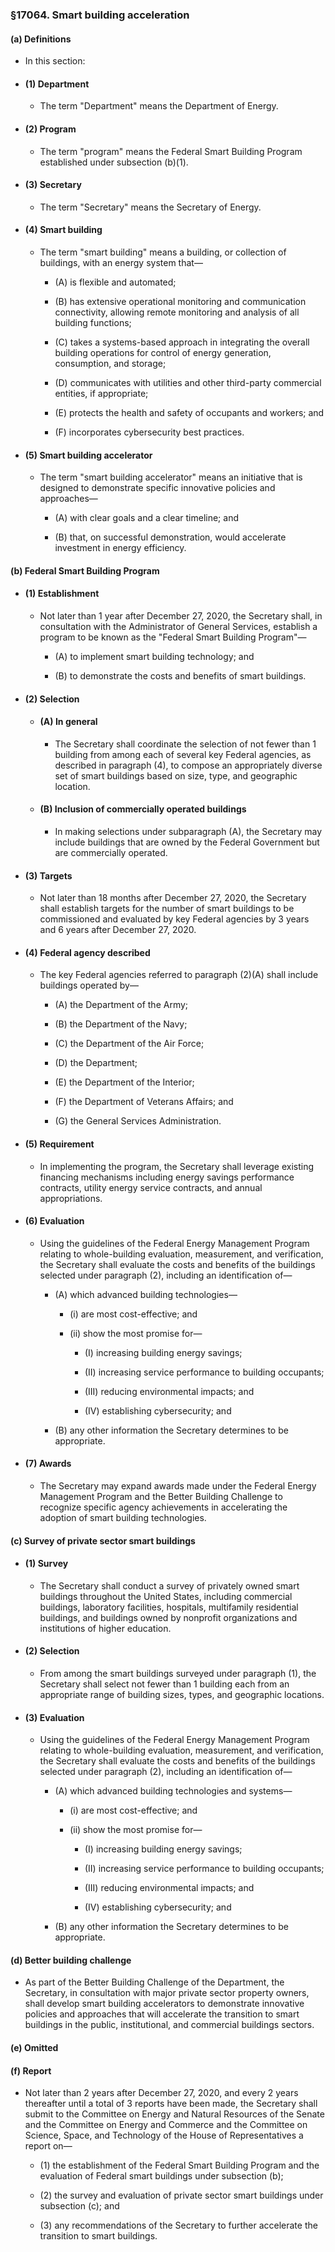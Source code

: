 ### §17064. Smart building acceleration
#### (a) Definitions
* In this section:

* #### (1) Department
  * The term "Department" means the Department of Energy.

* #### (2) Program
  * The term "program" means the Federal Smart Building Program established under subsection (b)(1).

* #### (3) Secretary
  * The term "Secretary" means the Secretary of Energy.

* #### (4) Smart building
  * The term "smart building" means a building, or collection of buildings, with an energy system that—

    * (A) is flexible and automated;

    * (B) has extensive operational monitoring and communication connectivity, allowing remote monitoring and analysis of all building functions;

    * (C) takes a systems-based approach in integrating the overall building operations for control of energy generation, consumption, and storage;

    * (D) communicates with utilities and other third-party commercial entities, if appropriate;

    * (E) protects the health and safety of occupants and workers; and

    * (F) incorporates cybersecurity best practices.

* #### (5) Smart building accelerator
  * The term "smart building accelerator" means an initiative that is designed to demonstrate specific innovative policies and approaches—

    * (A) with clear goals and a clear timeline; and

    * (B) that, on successful demonstration, would accelerate investment in energy efficiency.

#### (b) Federal Smart Building Program
* #### (1) Establishment
  * Not later than 1 year after December 27, 2020, the Secretary shall, in consultation with the Administrator of General Services, establish a program to be known as the "Federal Smart Building Program"—

    * (A) to implement smart building technology; and

    * (B) to demonstrate the costs and benefits of smart buildings.

* #### (2) Selection
  * #### (A) In general
    * The Secretary shall coordinate the selection of not fewer than 1 building from among each of several key Federal agencies, as described in paragraph (4), to compose an appropriately diverse set of smart buildings based on size, type, and geographic location.

  * #### (B) Inclusion of commercially operated buildings
    * In making selections under subparagraph (A), the Secretary may include buildings that are owned by the Federal Government but are commercially operated.

* #### (3) Targets
  * Not later than 18 months after December 27, 2020, the Secretary shall establish targets for the number of smart buildings to be commissioned and evaluated by key Federal agencies by 3 years and 6 years after December 27, 2020.

* #### (4) Federal agency described
  * The key Federal agencies referred to paragraph (2)(A) shall include buildings operated by—

    * (A) the Department of the Army;

    * (B) the Department of the Navy;

    * (C) the Department of the Air Force;

    * (D) the Department;

    * (E) the Department of the Interior;

    * (F) the Department of Veterans Affairs; and

    * (G) the General Services Administration.

* #### (5) Requirement
  * In implementing the program, the Secretary shall leverage existing financing mechanisms including energy savings performance contracts, utility energy service contracts, and annual appropriations.

* #### (6) Evaluation
  * Using the guidelines of the Federal Energy Management Program relating to whole-building evaluation, measurement, and verification, the Secretary shall evaluate the costs and benefits of the buildings selected under paragraph (2), including an identification of—

    * (A) which advanced building technologies—

      * (i) are most cost-effective; and

      * (ii) show the most promise for—

        * (I) increasing building energy savings;

        * (II) increasing service performance to building occupants;

        * (III) reducing environmental impacts; and

        * (IV) establishing cybersecurity; and


    * (B) any other information the Secretary determines to be appropriate.

* #### (7) Awards
  * The Secretary may expand awards made under the Federal Energy Management Program and the Better Building Challenge to recognize specific agency achievements in accelerating the adoption of smart building technologies.

#### (c) Survey of private sector smart buildings
* #### (1) Survey
  * The Secretary shall conduct a survey of privately owned smart buildings throughout the United States, including commercial buildings, laboratory facilities, hospitals, multifamily residential buildings, and buildings owned by nonprofit organizations and institutions of higher education.

* #### (2) Selection
  * From among the smart buildings surveyed under paragraph (1), the Secretary shall select not fewer than 1 building each from an appropriate range of building sizes, types, and geographic locations.

* #### (3) Evaluation
  * Using the guidelines of the Federal Energy Management Program relating to whole-building evaluation, measurement, and verification, the Secretary shall evaluate the costs and benefits of the buildings selected under paragraph (2), including an identification of—

    * (A) which advanced building technologies and systems—

      * (i) are most cost-effective; and

      * (ii) show the most promise for—

        * (I) increasing building energy savings;

        * (II) increasing service performance to building occupants;

        * (III) reducing environmental impacts; and

        * (IV) establishing cybersecurity; and


    * (B) any other information the Secretary determines to be appropriate.

#### (d) Better building challenge
* As part of the Better Building Challenge of the Department, the Secretary, in consultation with major private sector property owners, shall develop smart building accelerators to demonstrate innovative policies and approaches that will accelerate the transition to smart buildings in the public, institutional, and commercial buildings sectors.

#### (e) Omitted
#### (f) Report
* Not later than 2 years after December 27, 2020, and every 2 years thereafter until a total of 3 reports have been made, the Secretary shall submit to the Committee on Energy and Natural Resources of the Senate and the Committee on Energy and Commerce and the Committee on Science, Space, and Technology of the House of Representatives a report on—

  * (1) the establishment of the Federal Smart Building Program and the evaluation of Federal smart buildings under subsection (b);

  * (2) the survey and evaluation of private sector smart buildings under subsection (c); and

  * (3) any recommendations of the Secretary to further accelerate the transition to smart buildings.